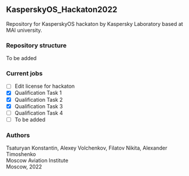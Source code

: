 ## KasperskyOS_Hackaton2022
Repository for KasperskyOS hackaton by Kaspersky Laboratory based at MAI university.  

### Repository structure
To be added

### Current jobs
 - [ ] Edit license for hackaton
 - [x] Qualification Task 1
 - [x] Qualification Task 2
 - [x] Qualification Task 3
 - [ ] Qualification Task 4
 - [ ] To be added

### Authors
Tsaturyan Konstantin, Alexey Volchenkov, Filatov Nikita, Alexander Timoshenko  
Moscow Aviation Institute  
Moscow, 2022  
